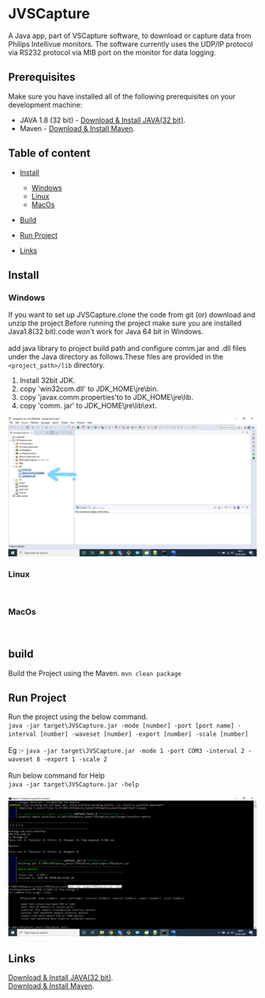 # JVSCapture
A Java app, part of VSCapture software, to download or capture data from Philips Intellivue monitors.
The software currently uses the UDP/IP protocol via  RS232 protocol via MIB port on the monitor for data logging.

## Prerequisites
Make sure you have installed all of the following prerequisites on your development machine:
* JAVA 1.8 (32 bit) - [Download & Install JAVA(32 bit)](https://www.oracle.com/in/java/technologies/javase-jre8-downloads.html).
* Maven - [Download & Install Maven](https://maven.apache.org/install.html).


## Table of content

- [Install](#Install)
    - [Windows](#Windows)
    - [Linux](#Linux)
    - [MacOs](#MacOs)
    
- [Build](#build)
   
- [Run Project](#run-Project)
- [Links](#links)

## Install

### Windows

If you want to set up JVSCapture.clone the code from git (or) download and unzip the project.Before running the project make sure you are installed Java1.8(32 bit).code won't work for Java 64 bit in Windows.
<br><br>
add java library to project build path and configure comm.jar and .dll files under the Java directory as follows.These files are provided in the ` <project_path>/lib `  directory.
<br>
 1. Install 32bit JDK.
 2. copy 'win32com.dll' to JDK_HOME\jre\bin.
 3. copy 'javax.comm.properties'to to JDK_HOME\jre\lib.
 4. copy 'comm. jar' to JDK_HOME\jre\lib\ext.

![](images/lib_folder.jpg)
### Linux
`    `
### MacOs
`   `
## build

Build the Project using the Maven.
`mvn clean package`

## Run Project
Run the project using the below command.<br>
``java -jar target\JVSCapture.jar -mode [number] -port [port name] -interval [number] -waveset [number] -export [number] -scale [number]``
<br><br>
Eg :- `java -jar target\JVSCapture.jar -mode 1 -port COM3 -interval 2 -waveset 8 -export 1 -scale 2`
<br><br>
Run below command for Help <br> `java -jar target\JVSCapture.jar -help`
<br><br>
![](images/help.png)

## Links
[Download & Install JAVA(32 bit)](https://www.oracle.com/in/java/technologies/javase-jre8-downloads.html).<br>
[Download & Install Maven](https://maven.apache.org/install.html).
